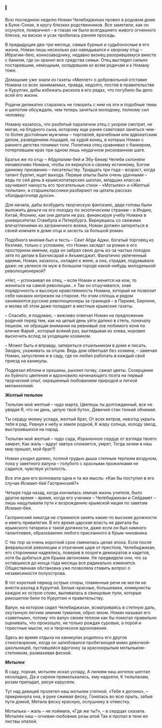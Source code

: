 ## I

Всю последнюю неделю Номан Челебиджихан провел в родовом доме в Буюк-Сонак, в кругу близких родственников.
Все заметили, как он осунулся, помрачнел – в глазах не было всегдашнего живого огненного блеска, на висках и усах пробилась ранняя проседь.

В предыдущие два-три месяца, самые бурные и судьбоносные в его жизни, Номан лишь несколько раз наведывался к хворому отцу – Ибрагим-бею, коннозаводчику, недавно вконец разорившемуся вместе с банком, где он хранил все средства семьи.
Отец выглядел сильно постаревшим, немощным, охладевшим ко всем родичам и к Номану тоже.

Домашние уже знали из газеты «Миллет» о добровольной отставке Номана со всех занимаемых, правда, недолго, постов в правительстве и Курултае, дабы избежать раскола в его рядах, что погубило бы дело всей его жизни.

Родичи деликатно старались не говорить с ним на эти и подобные темы и шепотом обсуждали, чем теперь заняться молодому, полному сил человеку.

Номану казалось, что разбитый параличом отец с укором смотрит, не мигая, на блудного сына, которому еще ранее советовал заняться чем-то более достойным мужчины – торговлей, врачебным или адвокатским делом, разведением лошадей, на худой конец, в которых Номан с раннего детства понимал толк.
Политика отец сравнивал с банкиром, потерпевшим крах при одном лишь неудачном рискованном шаге.

Братья же по отцу – Абдулалим-бей и Эбу-Бекир Челеби склоняли ненавязчиво Номана, чтобы он вернулся к своему истинному, Богом данному призванию – писательству.
Тридцать три года – возраст, когда талант бурлит, ищет выхода.
Первые опыты были очень удачными – ведь по сей день в крымскотатарских школах, младших классах заучивают наизусть его трогательные стихи – «Мотылек» и «Желтый тюльпан», а старшеклассники разбирают на цитаты рассказ «<var>Калдыргочлар дуоси</var>».

Для начала, дабы возбудить творческую фантазию, дяди готовы были выложить деньги на его поездку по экзотическим странам – в Индию, Китай, Японию, как они делали не раз, финансируя учебу Номана в университетах Стамбула и Петербурга.
Вернувшись со свежими впечатлениями из заграничного вояжа, Номан должен запереться в своей комнате в доме отца и засесть за большой роман.

Подобного мнения был и тесть – Сеит Абди Аджи, богатый торговец из Кезлеве, только с условием, что Номан засядет за роман в его просторном имении, куда он забрал свою дочь из-за частых поездок зятя по делам в Бахчисарай и Акъмесджит.
Фанатично увлеченный идеями, Номан, казалось, охладел к жене, а она, страдая, подумывала даже: не увлекся ли муж в большом городе какой-нибудь молоденькой революционеркой?

«Нет, – успокаивал ее отец, – если Номан и женится на ком, то жениться на самой революции...» Так он отшучивался, зная порядочность и высокую нравственность Номана, который не позволит себе никаких интрижек на стороне.
Но этим сплошь и рядом занимаются русские революционеры за границей – в Париже, Берлине, и молва об этом даже попадает в местные крымские газеты.

– Спасибо, я подумаю, – вежливо отвечал Номан на предложение родичей перед тем, как на целый день уйти далеко в степь, поначалу пешком, не обращая внимания на ревнивый зов любимого коня по кличке Фарий , который всякий раз, выглядывая из хлева, норовил выскочить вслед за уходящим хозяином.

– Может быть и вправду, запереться отшельником в доме и писать.
Заодно, ухаживать за отцом.
Ведь дом обветшал без хозяина, – замечал Номан, запустение и в саду, где он любил работать в каждый свой приезд на каникулы.

Подрезал яблони и орешины, рыхлил почву, сажал цветы.
Созерцание их буйного цветения и вдохновило начинающего поэта на первый творческий опыт, окрашенный любованием природой и легкой меланхолией.

***Желтый тюльпан***

Тюльпан мой желтый – чудо марта,
Цветешь ты долгожданный, все не увядая
Я, что ни день, целую твой бутон,
Девичий стан тонкий обнимая.

Ты сердцу моему услада, желтый брат,
От всех ветров, невзгод укрыть тебя я рад.
Ревнуя к небу и земле родной,
К жару солнца, холоду звезд, выстроившихся на парад.

Тюльпан мой желтый – чудо сада,
Израненное сердце от взгляда твоего замрет,
Как жаль – вдруг завтра сломается, умрет,
Тогда зачем в наш мир пришел, мой брат?!

Номан уходил далеко, полной грудью дыша степным терпким воздухом, пока у заветного валуна – голубого с красными прожилками не садился, чувствуя усталость.

Все эти дни его волновала одна и та же мысль:
«Как бы поступил в его случае Исмаил-бей Гаспринский?»

Четыре года назад, когда кончилась земная жизнь учителя, было другое время – время, когда его ученики – Челебиджихан и Сейдамет – лишь нащупывали пути к возрождению крымской нации по заветам Исмаил-бея.

Гаспринский никогда не стремился занять какие-то высокие должности и иметь привилегии.
В его время царская власть не двигала бы крымского татарина к такой должности, даже если он был намного талантливее, образованнее любого присланного в Крым чиновника.

С тех пор за очень короткий срок сменилась целая эпоха.
Если после февральской революции и отречения царя от престола, Челебиджихан, его сторонники надеялись, поверив в лозунги демократов и кадетов, хотя бы добиться для Крыма автономии.
Не предвидели они, что за оставшиеся до конца года месяцы все радикально изменится.
Общественная обстановка уже позволяла ставить вопрос о независимости полуострова.

В тот короткий период острые споры, пламенные речи не могли не внести разлад в Курултай.
Белые-красные, большевики, коммунисты каждое их острое слово, выливалась в свинцовые пули, которые рикошетом били по Курултаю и правительству. 

Валун, на котором сидел Челебиджихан, всматриваясь в степную даль, окутанную легким зимним туманом, оброс мхом.
Номан называл его «заветным», потому что валун своим теплом как бы помогал правильно оценивать, что произошло, не только рождая суровые, а порой и горестные мысли, но и творческое вдохновение.

Здесь во время отдыха на каникулах родилось его другое стихотворение, когда он залюбовался пробегающей мимо девочкой-школьницей, пустившейся вдогонку за краснокрылым мотыльком-степняком, размахивая феской.

***Мотылек***

В саду, порхая, мотылек искал усладу,
А лилиям наш ангелок шептал нескладно,
Да и сирени примелькались, ему надоели,
К тюльпанам, розам припадал, рисуя карусели.

Тут над девицей пролетел наш мотылек степной,
«Тебя я догоню», – прикрикнула она, в руке сжимая феску,
Гонялась во всю прыть,
забыв пути домой,
Метала феску красную,
ослушнику в отместку.

Мотылька – жаль – не поймала,
«Где же ты?», – в сердцах сказала.
Мотылек наш – огневик-любовник розы алой
Так и пропал в тени ее листвы опалой.
